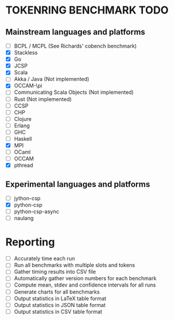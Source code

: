 TOKENRING BENCHMARK TODO
========================

Mainstream languages and platforms
----------------------------------

- [ ] BCPL / MCPL (See Richards' cobench benchmark)
- [x] Stackless
- [x] Go
- [x] JCSP
- [x] Scala
- [ ] Akka / Java (Not implemented)
- [x] OCCAM-\pi
- [ ] Communicating Scala Objects (Not implemented)
- [ ] Rust (Not implemented)
- [ ] CCSP
- [ ] CHP
- [ ] Clojure
- [ ] Erlang
- [ ] GHC
- [ ] Haskell
- [x] MPI
- [ ] OCaml
- [ ] OCCAM
- [x] pthread

Experimental languages and platforms
------------------------------------

- [ ] jython-csp
- [x] python-csp
- [ ] python-csp-async
- [ ] naulang

Reporting
==========

- [ ] Accurately time each run
- [ ] Run all benchmarks with multiple slots and tokens
- [ ] Gather timing results into CSV file
- [ ] Automatically gather version numbers for each benchmark
- [ ] Compute mean, stdev and confidence intervals for all runs
- [ ] Generate charts for all benchmarks
- [ ] Output statistics in LaTeX table format
- [ ] Output statistics in JSON table format
- [ ] Output statistics in CSV table format
